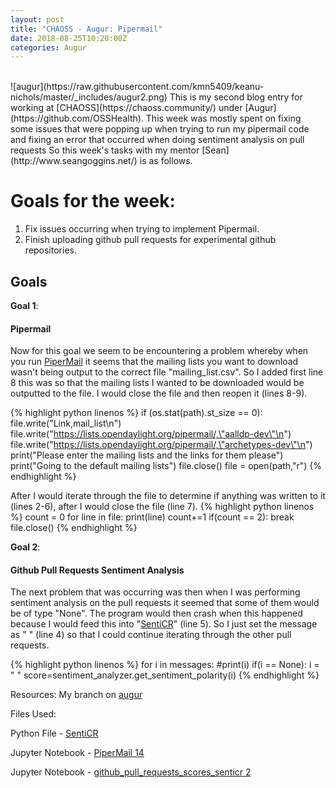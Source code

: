 ```yaml
---
layout: post
title: "CHAOSS - Augur: Pipermail"
date: 2018-08-25T10:20:00Z
categories: Augur
---
```

<br>
![augur](https://raw.githubusercontent.com/kmn5409/keanu-nichols/master/_includes/augur2.png)
This is my second blog entry for working at [CHAOSS](https://chaoss.community/) under [Augur](https://github.com/OSSHealth). This week was mostly spent on fixing some issues that were popping up when trying to run my pipermail code and fixing an error that occurred when doing sentiment analysis on pull requests So this week's tasks with my mentor [Sean](http://www.seangoggins.net/) is as follows.


# Goals for the week:
1. Fix issues occurring when trying to implement Pipermail.
2. Finish uploading github pull requests for experimental github repositories.

## Goals

**Goal 1**:<br>
#### Pipermail
Now for this goal we seem to be encountering a problem whereby when you run [PiperMail](https://github.com/kmn5409/GSoC_CHAOSS/blob/master/Augur/Perceval/PiperMail%2013.ipynb) it seems that the mailing lists you want to download wasn't being output to the correct file "mailing_list.csv". So I added first line 8 this was so that the mailing lists I wanted to be downloaded would be outputted to the file. I would close the file and then reopen it (lines 8-9).

{% highlight python linenos %}
if (os.stat(path).st_size == 0):
   file.write("Link,mail_list\n")
   file.write("https://lists.opendaylight.org/pipermail/,\"aalldp-dev\"\n")
   file.write("https://lists.opendaylight.org/pipermail/,\"archetypes-dev\"\n")
   print("Please enter the mailing lists and the links for them please")
   print("Going to the default mailing lists")
   file.close()
   file = open(path,"r")
{% endhighlight %}

After I would iterate through the file to determine if anything was written to it (lines 2-6), after I would close the file (line 7).
{% highlight python linenos %}
count = 0
for line in file:
   print(line)
   count+=1
   if(count == 2):
       break
file.close()
{% endhighlight %}

**Goal 2**:<br>
#### Github Pull Requests Sentiment Analysis
The next problem that was occurring was then when I was performing sentiment analysis on the pull requests it seemed that some of them would be of type "None". The program would then crash when this happened because I would feed this into "[SentiCR](https://github.com/kmn5409/CHAOSS_Augur/blob/master/SentiCR.py)" (line 5). So I just set the message as " " (line 4) so that I  could continue iterating through the other pull requests.

{% highlight python linenos %}
for i in messages:
       #print(i)
       if(i == None):
           i = " "
       score=sentiment_analyzer.get_sentiment_polarity(i)
{% endhighlight %}


Resources:
My branch on [augur](https://github.com/OSSHealth/augur/tree/pipermail)

Files Used:

Python File -  [SentiCR](https://github.com/kmn5409/CHAOSS_Augur/blob/master/SentiCR.py)

Jupyter Notebook - [PiperMail 14](https://github.com/kmn5409/GSoC_CHAOSS/blob/master/Augur/Perceval/PiperMail%2014.ipynb)

Jupyter Notebook - [github_pull_requests_scores_senticr 2](https://github.com/kmn5409/CHAOSS_Augur/blob/master/github_pull_requests_scores_senticr%202.ipynb)




